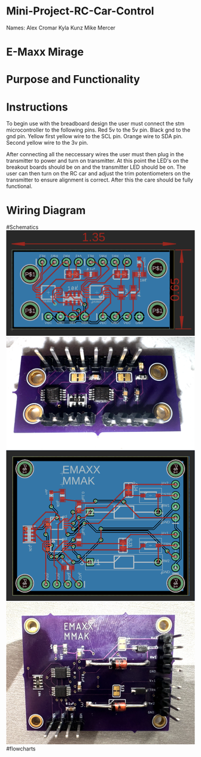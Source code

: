 # Mini-Project-RC-Car-Control
Names: 
Alex Cromar
Kyla Kunz
Mike Mercer

# E-Maxx Mirage

# Purpose and Functionality

# Instructions
To begin use with the breadboard design the user must connect the stm microcontroller to the following pins. Red 5v to the 5v pin. Black gnd to the gnd pin. Yellow first yellow wire to the SCL pin. Orange wire to SDA pin. Second yellow wire to the 3v pin. 

After connecting all the neccessary wires the user must then plug in the transmitter to power and turn on transmitter. At this point the LED's on the breakout boards should be on and the transmitter LED should be on. The user can then turn on the RC car and adjust the trim potentiometers on the transmitter to ensure alignment is correct. After this the care should be fully functional.
# Wiring Diagram

#Schematics
![alt text](PCB_Design.png)
![alt text](PCB_Soldered.png)
![alt text](PCB_ZenerDiodes_Design.png)
![alt text](PCB_ZenerDiodes_Soldered.png)
#flowcharts

